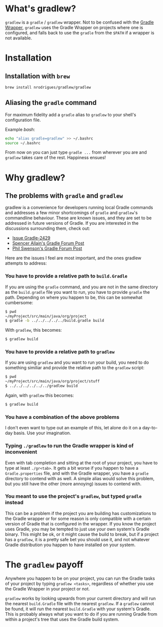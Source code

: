 # What's gradlew?
`gradlew` is a `gradle` / `gradlew` wrapper. Not to be
confused with the [Gradle][] [Wrapper][], `gradlew` uses the Gradle Wrapper on
projects where one is configured, and falls back to use the `gradle` from the
`$PATH` if a wrapper is not available. 

[Gradle]:  http://www.gradle.org
[Wrapper]: http://www.gradle.org/docs/current/userguide/gradle_wrapper.html

# Installation

## Installation with `brew`

```bash
brew install nrodrigues/gradlew/gradlew
```

## Aliasing the `gradle` command
For maximum fidelity add a `gradle` alias to `gradlew` to your shell's configuration
file.

Example *bash*:

```bash
echo "alias gradle=gradlew" >> ~/.bashrc
source ~/.bashrc
```

From now on you can just type `gradle ...` from wherever you are and `gradlew` takes
care of the rest. Happiness ensues!

# Why gradlew?

## The problems with `gradle` and `gradlew`
gradlew is a convenience for developers running local Gradle commands and addresses
a few minor shortcomings of `gradle` and `gradlew`'s commandline behaviour.
These are known issues, and they are set to be addressed in future versions of
Gradle. If you are interested in the discussions surrounding them, check out:

  - [Issue Gradle-2429](http://issues.Gradle.org/browse/Gradle-2429)
  - [Spencer Allain's Gradle Forum Post](http://gsfn.us/t/33g0l)
  - [Phil Swenson's Gradle Forum Post](http://gsfn.us/t/39h67)

Here are the issues I feel are most important, and the ones gradlew attempts to
address:

### You have to provide a relative path to `build.Gradle`
If you are using the `gradle` command, and you are not in the same directory as
the `build.gradle` file you want to run, you have to provide `gradle` the path.
Depending on where you happen to be, this can be somewhat cumbersome:

```bash
$ pwd
~/myProject/src/main/java/org/project
$ gradle -b ../../../../../build.gradle build
```

With `gradlew`, this becomes:

```bash
$ gradlew build
```

### You have to provide a relative path to `gradlew`
If you are using `gradlew` and you want to run your build, you need to do
something similiar and provide the relative path to the `gradlew` script:

```bash
$ pwd
~/myProject/src/main/java/org/project/stuff
$ ../../../../../../gradlew build
```

Again, with `gradlew` this becomes:

```bash
$ gradlew build
```

### You have a combination of the above problems
I don't even want to type out an example of this, let alone do it on a
day-to-day basis. Use your imagination.

### Typing `./gradlew` to run the Gradle wrapper is kind of inconvenient
Even with tab completion and sitting at the root of your project, you have to
type at least `./gr<tab>`. It gets a bit worse if you happen to have a
`Gradle.properties` file, and with the Gradle wrapper, you have a `gradle`
directory to contend with as well. A simple alias would solve this problem, but
you still have the other (more annoying) issues to contend with.

### You meant to use the project's `gradlew`, but typed `gradle` instead
This can be a problem if the project you are building has customizations to the
Gradle wrapper or for some reason is only compatible with a certain version of
Gradle that is configured in the wrapper. If you know the project uses Gradle,
you may be tempted to just use your own system's Gradle binary. This might be
ok, or it might cause the build to break, but if a project has a `gradlew`, it
is a pretty safe bet you should use it, and not whatever Gradle distribution you
happen to have installed on your system.

# The `gradlew` payoff
Anywhere you happen to be on your project, you can run the Gradle tasks of your
project by typing `gradlew <tasks>`, regardless of whether you use the Gradle Wrapper
in your project or not.

`gradlew` works by looking upwards from your current directory and will run the
nearest `build.Gradle` file with the nearest `gradlew`. If a `gradlew` cannot
be found, it will run the nearest `build.Gradle` with your system's Gradle. This
is probably always what you want to do if you are running Gradle from within a
project's tree that uses the Gradle build system.

